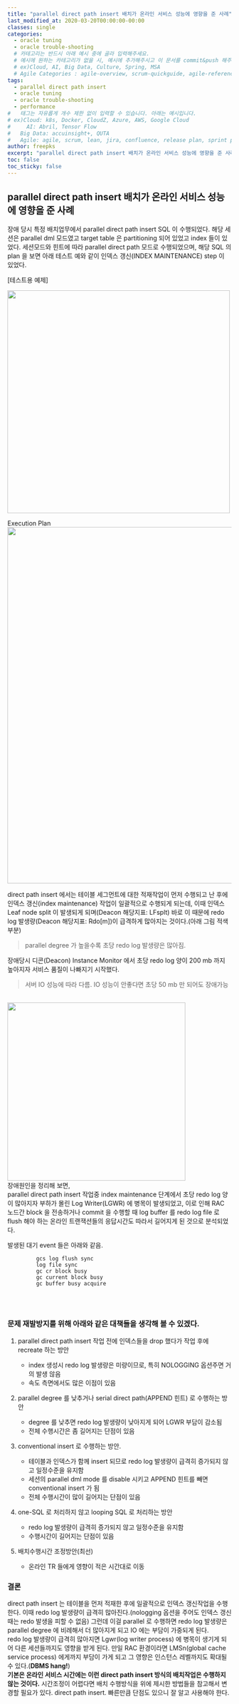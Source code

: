 ```yaml
---
title: "parallel direct path insert 배치가 온라인 서비스 성능에 영향을 준 사례"
last_modified_at: 2020-03-20T00:00:00-00:00
classes: single
categories:
  - oracle tuning
  - oracle trouble-shooting
  # 카테고리는 반드시 아래 예시 중에 골라 입력해주세요.
  # 예시에 원하는 카테고리가 없을 시, 예시에 추가해주시고 이 문서를 commit&push 해주세요.
  # ex)Cloud, AI, Big Data, Culture, Spring, MSA
  # Agile Categories : agile-overview, scrum-quickguide, agile-reference, agile-practices, agile-thingy
tags:
  - parallel direct path insert
  - oracle tuning
  - oracle trouble-shooting
  - performance
#	태그는 자유롭게 개수 제한 없이 입력할 수 있습니다. 아래는 예시입니다.
# ex)Cloud: k8s, Docker, CloudZ, Azure, AWS, Google Cloud
#	  AI: Abril, Tensor Flow
#   Big Data: accuinsight+, QUTA
#   Agile: agile, scrum, lean, jira, confluence, release plan, sprint plan, backlog, review, retrospective, scrum master, product owner, scrum team, dev team,
author: freepks
excerpt: "parallel direct path insert 배치가 온라인 서비스 성능에 영향을 준 사례"
toc: false 
toc_sticky: false
---
```


## parallel direct path insert 배치가 온라인 서비스 성능에 영향을 준 사례

장애 당시 특정 배치업무에서 parallel direct path insert SQL 이 수행되었다.
해당 세션은 parallel dml 모드였고 target table 은 partitioning 되어 있었고 index 들이 있었다.
세션모드와 힌트에 따라 parallel direct path 모드로 수행되었으며, 해당 SQL 의 plan 을 보면 아래 테스트 예와 같이 인덱스 갱신(INDEX MAINTENANCE) step 이 있었다. 


[테스트용 예제]

<img src="https://freepks.github.io/images/index_maintenance_3.PNG" width="500">


Execution Plan<br/>
<img src="https://freepks.github.io/images/index_maintenance_1.PNG" width="800">

direct path insert 에서는 테이블 세그먼트에 대한 적재작업이 먼저 수행되고 난 후에 인덱스 갱신(index maintenance) 작업이 일괄적으로 수행되게 되는데, 이때 인덱스 Leaf node split 이 발생되게 되며(Deacon 해당지표: LFsplt) 바로 이 때문에 redo log 발생량(Deacon 해당지표: Rdo[m])이 급격하게 많아지는 것이다.(아래 그림 적색부분)

> parallel degree 가 높을수록 초당 redo log 발생량은 많아짐.<br/>

장애당시 디콘(Deacon) Instance Monitor 에서 초당 redo log 양이 200 mb 까지 높아지자 서비스 품질이 나빠지기 시작했다.

> 서버 IO 성능에 따라 다름. IO 성능이 안좋다면 초당 50 mb 만 되어도 장애가능
<br/>

<img src="https://freepks.github.io/images/index_maintenance_2.PNG" width="400">


<br/>
장애원인을 정리해 보면,<br/>
parallel direct path insert 작업중 index maintenance 단계에서 초당 redo log 양이 많아지자 부하가 몰린 Log Writer(LGWR) 에 병목이 발생되었고, 이로 인해 RAC 노드간 block 을 전송하거나 commit 을 수행할 때 log buffer 를 redo log file 로 flush 해야 하는 온라인 트랜잭션들의 응답시간도 따라서 길어지게 된 것으로 분석되었다.

발생된 대기 event 들은 아래와 같음.

             gcs log flush sync
             log file sync
             gc cr block busy
             gc current block busy
             gc buffer busy acquire


<br/><br/>
### 문제 재발방지를 위해 아래와 같은 대책들을 생각해 볼 수 있겠다.

1. parallel direct path insert 작업 전에 인덱스들을 drop 했다가 작업 후에 recreate 하는 방안

   - index 생성시 redo log 발생량은 미량이므로, 특히 NOLOGGING 옵션주면 거의 발생 않음
   - 속도 측면에서도 많은 이점이 있음

2. parallel degree 를 낮추거나 serial direct path(APPEND 힌트) 로 수행하는 방안

   - degree 를 낮추면 redo log 발생량이 낮아지게 되어 LGWR 부담이 감소됨
   - 전체 수행시간은 좀 길어지는 단점이 있음

3. conventional insert 로 수행하는 방안.

   - 테이블과 인덱스가 함께 insert 되므로 redo log 발생량이 급격히 증가되지 않고 일정수준을 유지함
   - 세션의 parallel dml mode 를 disable 시키고 APPEND 힌트를 빼면 conventional insert 가 됨
   - 전체 수행시간이 많이 길어지는 단점이 있음
   
4. one-SQL 로 처리하지 않고 looping SQL 로 처리하는 방안

   - redo log 발생량이 급격히 증가되지 않고 일정수준을 유지함
   - 수행시간이 길어지는 단점이 있음 

5. 배치수행시간 조정방안(최선)

   - 온라인 TR 들에게 영향이 적은 시간대로 이동

### 결론

direct path insert 는 테이블을 먼저 적재한 후에 일괄적으로 인덱스 갱신작업을 수행한다. 이때 redo log 발생량이 급격히 많아진다.(nologging 옵션을 주어도 인덱스 갱신때는 redo 발생을 피할 수 없음)
그런데 이걸 parallel 로 수행하면 redo log 발생량은 parallel degree 에 비례해서 더 많아지게 되고 IO 에는 부담이 가중되게 된다.<br/>
redo log 발생량이 급격히 많아지면 Lgwr(log writer process) 에 병목이 생기게 되어 다른 세션들까지도 영향을 받게 된다. 만일 RAC 환경이라면 LMSn(global cache service process) 에게까지 부담이 가게 되고 그 영향은 인스턴스 레벨까지도 확대될 수 있다.(**DBMS hang!**)<br/>
**기본은 온라인 서비스 시간에는 이런 direct path insert 방식의 배치작업은 수행하지 않는 것이다.** 시간조정이 어렵다면 배치 수행방식을 위에 제시한 방법들을 참고해서 변경할 필요가 있다.
direct path insert. 빠른만큼 단점도 있으니 잘 알고 사용해야 한다.

